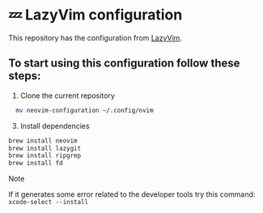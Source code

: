 # 💤 LazyVim configuration 

This repository has the configuration from [LazyVim](https://github.com/LazyVim/LazyVim).

## To start using this configuration follow these steps:

1. Clone the current repository
```bash
  mv neovim-configuration ~/.config/nvim
```

3. Install dependencies
```bash
brew install neovim
brew install lazygit
brew install ripgrep
brew install fd
```

> [!NOTE]
> If it generates some error related to the developer tools try this command: ` xcode-select --install `



